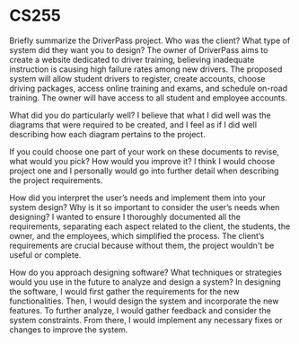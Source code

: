 # CS255

Briefly summarize the DriverPass project. Who was the client? What type of system did they want you to design?
The owner of DriverPass aims to create a website dedicated to driver training, believing inadequate instruction is causing high failure rates among new drivers. The proposed system will allow student drivers to register, create accounts, choose driving packages, access online training and exams, and schedule on-road training. The owner will have access to all student and employee accounts.

What did you do particularly well?
I believe that what I did well was the diagrams that were required to be created, and I feel as if I did well describing how each diagram pertains to the project.

If you could choose one part of your work on these documents to revise, what would you pick? How would you improve it?
I think I would choose project one and I personally would go into further detail when describing the project requirements.

How did you interpret the user’s needs and implement them into your system design? Why is it so important to consider the user’s needs when designing?
I wanted to ensure I thoroughly documented all the requirements, separating each aspect related to the client, the students, the owner, and the employees, which simplified the process. The client’s requirements are crucial because without them, the project wouldn't be useful or complete.

How do you approach designing software? What techniques or strategies would you use in the future to analyze and design a system?
In designing the software, I would first gather the requirements for the new functionalities. Then, I would design the system and incorporate the new features. To further analyze, I would gather feedback and consider the system constraints. From there, I would implement any necessary fixes or changes to improve the system.
